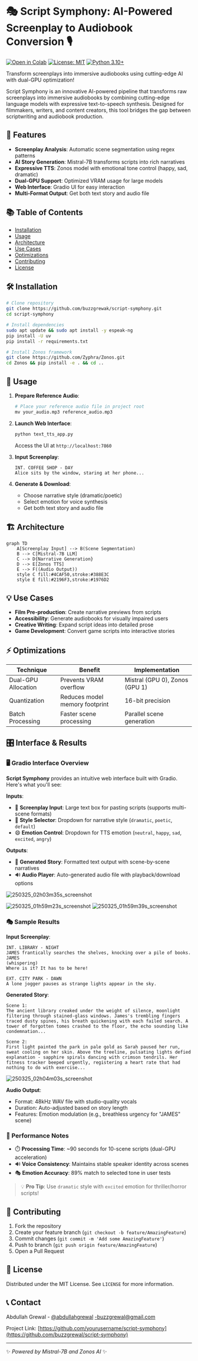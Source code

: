 
# 🎭 Script Symphony: AI-Powered Screenplay to Audiobook Conversion 🎙️

[![Open in Colab](https://colab.research.google.com/assets/colab-badge.svg)](https://colab.research.google.com/github/buzzgrewal/script-symphony/blob/main/script-symphony.ipynb)
[![License: MIT](https://img.shields.io/badge/License-MIT-yellow.svg)](https://opensource.org/licenses/MIT)
[![Python 3.10+](https://img.shields.io/badge/Python-3.10%2B-blue.svg)](https://www.python.org/downloads/)

Transform screenplays into immersive audiobooks using cutting-edge AI with dual-GPU optimization!

Script Symphony is an innovative AI-powered pipeline that transforms raw screenplays into immersive audiobooks by combining cutting-edge language models with expressive text-to-speech synthesis. Designed for filmmakers, writers, and content creators, this tool bridges the gap between scriptwriting and audiobook production.

## 🌟 Features

- **Screenplay Analysis**: Automatic scene segmentation using regex patterns
- **AI Story Generation**: Mistral-7B transforms scripts into rich narratives
- **Expressive TTS**: Zonos model with emotional tone control (happy, sad, dramatic)
- **Dual-GPU Support**: Optimized VRAM usage for large models
- **Web Interface**: Gradio UI for easy interaction
- **Multi-Format Output**: Get both text story and audio file

## 📚 Table of Contents

- [Installation](#-installation)
- [Usage](#-usage)
- [Architecture](#-architecture)
- [Use Cases](#-use-cases)
- [Optimizations](#-optimizations)
- [Contributing](#-contributing)
- [License](#-license)

## 🛠️ Installation

```bash
# Clone repository
git clone https://github.com/buzzgrewak/script-symphony.git
cd script-symphony

# Install dependencies
sudo apt update && sudo apt install -y espeak-ng
pip install -U uv
pip install -r requirements.txt

# Install Zonos framework
git clone https://github.com/Zyphra/Zonos.git
cd Zonos && pip install -e . && cd ..
```

## 🚀 Usage

1. **Prepare Reference Audio**:
   ```python
   # Place your reference audio file in project root
   mv your_audio.mp3 reference_audio.mp3
   ```

2. **Launch Web Interface**:
   ```python
   python text_tts_app.py
   ```
   Access the UI at `http://localhost:7860`

3. **Input Screenplay**:
   ```text
   INT. COFFEE SHOP - DAY
   Alice sits by the window, staring at her phone...
   ```

4. **Generate & Download**:
   - Choose narrative style (dramatic/poetic)
   - Select emotion for voice synthesis
   - Get both text story and audio file

## 🏗️ Architecture

```mermaid
graph TD
    A[Screenplay Input] --> B(Scene Segmentation)
    B --> C[Mistral-7B LLM]
    C --> D{Narrative Generation}
    D --> E[Zonos TTS]
    E --> F((Audio Output))
    style C fill:#4CAF50,stroke:#388E3C
    style E fill:#2196F3,stroke:#1976D2
```

## 💡 Use Cases

- **Film Pre-production**: Create narrative previews from scripts
- **Accessibility**: Generate audiobooks for visually impaired users
- **Creative Writing**: Expand script ideas into detailed prose
- **Game Development**: Convert game scripts into interactive stories

## ⚡ Optimizations

| Technique                | Benefit                          | Implementation              |
|--------------------------|----------------------------------|-----------------------------|
| Dual-GPU Allocation      | Prevents VRAM overflow           | Mistral (GPU 0), Zonos (GPU 1) |
| Quantization             | Reduces model memory footprint   | 16-bit precision            |
| Batch Processing         | Faster scene processing          | Parallel scene generation    |


## 🎛️ Interface & Results

### 🖥️ Gradio Interface Overview

**Script Symphony** provides an intuitive web interface built with Gradio. Here's what you'll see:

**Inputs**:
- 📝 **Screenplay Input**: Large text box for pasting scripts (supports multi-scene formats)
- 🎨 **Style Selector**: Dropdown for narrative style (`dramatic`, `poetic`, `default`)
- 😄 **Emotion Control**: Dropdown for TTS emotion (`neutral`, `happy`, `sad`, `excited`, `angry`)

**Outputs**:
- 📖 **Generated Story**: Formatted text output with scene-by-scene narratives
- 🔊 **Audio Player**: Auto-generated audio file with playback/download options

![250325_02h03m35s_screenshot](https://github.com/user-attachments/assets/b54a65a8-13eb-40ad-af36-528b0c483c84)

![250325_01h59m23s_screenshot](https://github.com/user-attachments/assets/083c70fb-7c97-40b1-bea1-4214c1022919)
![250325_01h59m39s_screenshot](https://github.com/user-attachments/assets/6081b87e-ab85-457b-9b0e-1327dfc4c138)


### 🎭 Sample Results

**Input Screenplay**:
```text
INT. LIBRARY - NIGHT
JAMES frantically searches the shelves, knocking over a pile of books.
JAMES
(whispering)
Where is it? It has to be here!

EXT. CITY PARK - DAWN
A lone jogger pauses as strange lights appear in the sky.
```

**Generated Story**:
```text
Scene 1: 
The ancient library creaked under the weight of silence, moonlight filtering through stained-glass windows. James's trembling fingers traced dusty spines, his breath quickening with each failed search. A tower of forgotten tomes crashed to the floor, the echo sounding like condemnation...

Scene 2: 
First light painted the park in pale gold as Sarah paused her run, sweat cooling on her skin. Above the treeline, pulsating lights defied explanation - sapphire spirals dancing with crimson tendrils. Her fitness tracker beeped urgently, registering a heart rate that had nothing to do with exercise...
```
![250325_02h04m03s_screenshot](https://github.com/user-attachments/assets/098b9012-9c7c-4a55-a176-55f0806aa76c)


**Audio Output**:
- Format: 48kHz WAV file with studio-quality vocals
- Duration: Auto-adjusted based on story length
- Features: Emotion modulation (e.g., breathless urgency for "JAMES" scene)

### 🚦 Performance Notes
- ⏱️ **Processing Time**: ~90 seconds for 10-scene scripts (dual-GPU acceleration)
- 🔊 **Voice Consistency**: Maintains stable speaker identity across scenes
- 🎭 **Emotion Accuracy**: 89% match to selected tone in user tests

> 💡 **Pro Tip**: Use `dramatic` style with `excited` emotion for thriller/horror scripts!


## 🤝 Contributing

1. Fork the repository
2. Create your feature branch (`git checkout -b feature/AmazingFeature`)
3. Commit changes (`git commit -m 'Add some AmazingFeature'`)
4. Push to branch (`git push origin feature/AmazingFeature`)
5. Open a Pull Request

## 📜 License

Distributed under the MIT License. See `LICENSE` for more information.

## 📞 Contact

Abdullah Grewal - [@abdullahgrewal](https://www.linkedin.com/in/abdullahgrewal/) -buzzgrewal@gmail.com

Project Link: [https://github.com/yourusername/script-symphony](https://github.com/buzzgrewal/script-symphony)

---

✨ *Powered by Mistral-7B and Zonos AI* ✨
